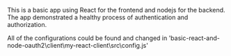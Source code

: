 This is a basic app using React for the frontend and nodejs for the backend.
The app demonstrated a healthy process of authentication and authorization.

All of the configurations could be found and changed in 'basic-react-and-node-oauth2\client\my-react-client\src\config.js'